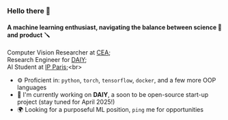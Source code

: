 ### Hello there 👋

#### A machine learning enthusiast, navigating the balance between science 🔬 and product 🪛 

Computer Vision Researcher at [CEA](https://www.cea.fr/);<br>
Research Engineer for [DAIY](https://daiy-project.github.io/daiy-landing-page/);<br>
AI Student at [IP Paris]([https://laracon.eu?ref=github-caneco](https://www.ip-paris.fr/));<br>

- ⚙️ Proficient in: `python`, `torch`, `tensorflow`, `docker`, and a few more OOP languages
- 🧠 I'm currently working on **DAIY**, a soon to be open-source start-up project (stay tuned for April 2025!)
- 🌍 Looking for a purposeful ML position, `ping` me for opportunities

<!--
**jordisassoon/jordisassoon** is a ✨ _special_ ✨ repository because its `README.md` (this file) appears on your GitHub profile.

Here are some ideas to get you started:

- 🔭 I’m currently working on ...
- 🌱 I’m currently learning ...
- 👯 I’m looking to collaborate on ...
- 🤔 I’m looking for help with ...
- 💬 Ask me about ...
- 📫 How to reach me: ...
- 😄 Pronouns: ...
- ⚡ Fun fact: ...
-->
